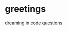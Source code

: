 <html>
<title>Griffin Scalley</title>
<body>

<h1>greetings</h1>
<a href="https://gscalley.github.io/GscalleyDreamingQ-A.github.io/">dreaming in code questions</a>
<body>
</body>
</html>

